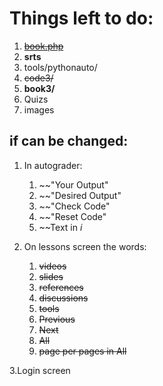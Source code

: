 Things left to do:
=================

1. ~~[book.php](book.php)~~
2. **srts**
5. tools/pythonauto/
6. ~~code3/~~
7. **book3/**
8. Quizs
9. images


if can be changed:
-----------------
1. In autograder: 
   1. ~~"Your Output"
   2. ~~"Desired Output"
   3. ~~"Check Code"
   4. ~~"Reset Code"
   5. ~~Text in *i*

2. On lessons screen the words:
   1. ~~videos~~
   2. ~~slides~~
   3. ~~references~~
   4. ~~discussions~~
   5. ~~tools~~
   6. ~~Previous~~
   7. ~~Next~~
   8. ~~All~~
   9. ~~page per pages in All~~

3.Login screen
